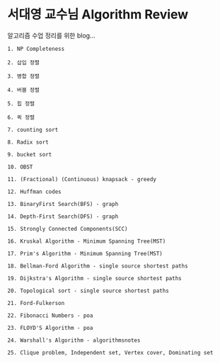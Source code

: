 서대영 교수님 Algorithm Review
===================================

알고리즘 수업 정리를 위한 blog... 

    1. NP Completeness

    2. 삽입 정렬

    3. 병합 정렬

    4. 버블 정렬

    5. 힙 정렬

    6. 퀵 정렬

    7. counting sort
 
    8. Radix sort

    9. bucket sort

    10. OBST

    11. (Fractional) (Continuous) knapsack - greedy

    12. Huffman codes

    13. BinaryFirst Search(BFS) - graph

    14. Depth-First Search(DFS) - graph

    15. Strongly Connected Components(SCC)

    16. Kruskal Algorithm - Minimum Spanning Tree(MST)

    17. Prim's Algorithm - Minimum Spanning Tree(MST)

    18. Bellman-Ford Algorithm - single source shortest paths

    19. Dijkstra's Algorithm - single source shortest paths

    20. Topological sort - single source shortest paths

    21. Ford-Fulkerson 

    22. Fibonacci Numbers - poa

    23. FLOYD'S Algorithm - poa

    24. Warshall's Algorithm - algorithmsnotes

    25. Clique problem, Independent set, Vertex cover, Dominating set